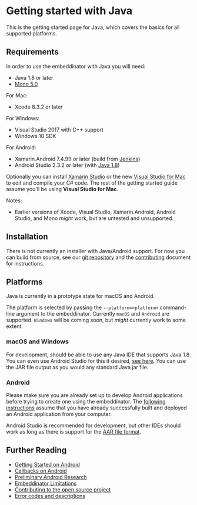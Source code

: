 # Getting started with Java

This is the getting started page for Java, which covers the basics for all supported platforms.

## Requirements

In order to use the embeddinator with Java you will need:
* Java 1.8 or later
* [Mono 5.0](http://www.mono-project.com/download/)

For Mac:
* Xcode 8.3.2 or later

For Windows:
* Visual Studio 2017 with C++ support
* Windows 10 SDK

For Android:
* Xamarin.Android 7.4.99 or later (build from [Jenkins](https://jenkins.mono-project.com/view/Xamarin.Android/job/xamarin-android/lastSuccessfulBuild/Azure/))
* Android Studio 2.3.2 or later (with [Java 1.8](https://developer.android.com/guide/platform/j8-jack.html))

Optionally you can install [Xamarin Studio](https://developer.xamarin.com/guides/cross-platform/xamarin-studio/) or the new [Visual Studio for Mac](https://www.visualstudio.com/vs/visual-studio-mac/) to edit and compile your C# code. The rest of the getting started guide assume you'll be using **Visual Studio for Mac**.


Notes:

* Earlier versions of Xcode, Visual Studio, Xamarin.Android, Android Studio, and Mono _might_ work, but are untested and unsupported.

## Installation

There is not currently an installer with Java/Android support. For now you can build from source, see our [git repository](https://github.com/mono/Embeddinator-4000/) and the [contributing](Contributing.md) document for instructions.

## Platforms

Java is currently in a prototype state for macOS and Android.

The platform is selected by passing the `--platform=<platform>` command-line
argument to the embeddinator. Currently `macOS` and `Android` are supported. `Windows` will be coming soon, but _might_ currently work to some extent.

### macOS and Windows

For development, should be able to use any Java IDE that supports Java 1.8. You can even use Android Studio for this if desired, [see here](https://stackoverflow.com/questions/16626810/can-android-studio-be-used-to-run-standard-java-projects). You can use the JAR file output as you would any standard Java jar file.

### Android

Please make sure you are already set up to develop Android applications before trying to create one using the embeddinator. The [following instructions](getting-started-java-android.md) assume that you have already successfully built and deployed an Android application from your computer.

Android Studio is recommended for development, but other IDEs should work as long as there is support for the [AAR file format](https://developer.android.com/studio/projects/android-library.html). 

## Further Reading

* [Getting Started on Android](getting-started-java-android.md)
* [Callbacks on Android](android-callbacks.md)
* [Preliminary Android Research](android-preliminary-research.md)
* [Embeddinator Limitations](Limitations.md)
* [Contributing to the open source project](Contributing.md)
* [Error codes and descriptions](errors.md)
